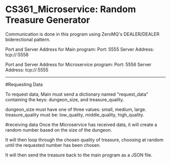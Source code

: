# CS361_Microservice: Random Treasure Generator

Communication is done in this program using ZeroMQ's DEALER/DEALER biderectional pattern.

Port and Server Address for Main program:
Port: 5555
Server Address: tcp://<Server IP>:5556

Port and Server Address for Microservice program:
Port: 5556
Server Address: tcp://<Server IP>:5555

---------------------------------------------------------------------------------------------
#Requesting Data

To request data, Main must send a dictionary named "request_data" containing the keys: dungeon_size, and treasure_quality.

dungeon_size must have one of three values: small, medium, large.
treasure_quality must be: low_quality, middle_quality, high_quality.

#receiving data
Once the Microservice has received data, it will create a random number based on the size of the dungeon.

It will then loop through the chosen quality of treasure, choosing at random until the requested number has been chosen.

It will then send the treasure back to the main program as a JSON file.
